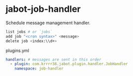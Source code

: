 # jabot-job-handler

Schedule message management handler.

```sh
list jobs # or `jobs`
add job "<cron syntax>" <message>
delete job <index:\\d+>
```

plugins.yml
```yml
handlers: # messages are sent in this order
  - plugin: com.krrrr38.jabot.plugin.handler.JobHandler
    namespace: job-handler
```
